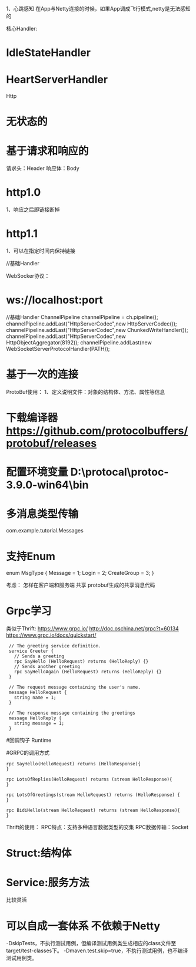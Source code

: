 1、心跳感知
在App与Netty连接的时候，如果App调成飞行模式,netty是无法感知的

核心Handler:
 # IdleStateHandler
 # HeartServerHandler


Http
 # 无状态的
 # 基于请求和响应的

 请求头：Header
 响应体：Body

 # http1.0
   1、响应之后即链接断掉

 # http1.1
   1、可以在指定时间内保持链接

  //基础Handler

WebSocker协议：
 # ws://localhost:port
 //基础Handler
 ChannelPipeline channelPipeline = ch.pipeline();
 channelPipeline.addLast("HttpServerCodec",new HttpServerCodec());
 channelPipeline.addLast("HttpServerCodec",new ChunkedWriteHandler());
 channelPipeline.addLast("HttpServerCodec",new HttpObjectAggregator(8192));
 channelPipeline.addLast(new WebSocketServerProtocolHandler(PATH));

 # 基于一次的连接

ProtoBuf使用：
  1、定义说明文件：对象的结构体、方法、属性等信息
 # 下载编译器 https://github.com/protocolbuffers/protobuf/releases
 # 配置环境变量 D:\protocal\protoc-3.9.0-win64\bin

 # 多消息类型传输
   com.example.tutorial.Messages
 # 支持Enum
   enum MsgType {
       Message  = 1;
       Login  = 2;
       CreateGroup  = 3;
    }

 考虑：
   怎样在客户端和服务端 共享 protobuf生成的共享消息代码

 # Grpc学习
 类似于Thrift:
 https://www.grpc.io/
 http://doc.oschina.net/grpc?t=60134
 https://www.grpc.io/docs/quickstart/

     // The greeting service definition.
     service Greeter {
       // Sends a greeting
       rpc SayHello (HelloRequest) returns (HelloReply) {}
       // Sends another greeting
       rpc SayHelloAgain (HelloRequest) returns (HelloReply) {}
     }

     // The request message containing the user's name.
     message HelloRequest {
       string name = 1;
     }

     // The response message containing the greetings
     message HelloReply {
       string message = 1;
     }
     
 #回调钩子
 Runtime
 
 
 
 #GRPC的调用方式
 ```
 rpc SayHello(HelloRequest) returns (HelloResponse){
 }

 rpc LotsOfReplies(HelloRequest) returns (stream HelloResponse){
 }
 
 rpc LotsOfGreetings(stream HelloRequest) returns (HelloResponse) {
 }
 
 rpc BidiHello(stream HelloRequest) returns (stream HelloResponse){
 }
 ```
 


Thrift的使用：
  RPC特点：支持多种语言数据类型的交集
  RPC数据传输：Socket
  # Struct:结构体
  # Service:服务方法

  比较灵活
  # 可以自成一套体系 不依赖于Netty



-DskipTests，不执行测试用例，但编译测试用例类生成相应的class文件至target/test-classes下。
-Dmaven.test.skip=true，不执行测试用例，也不编译测试用例类。